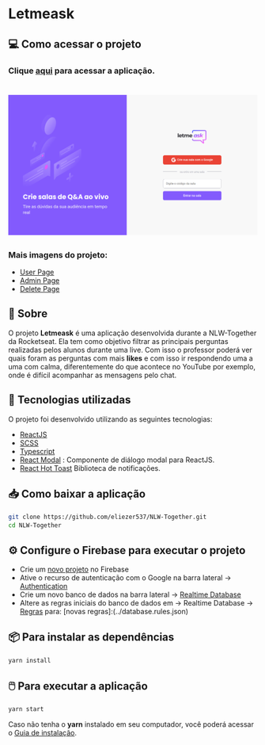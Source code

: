 <h1>
Letmeask
</h1>

## 💻 Como acessar o projeto

### Clique [aqui](https://letmeask-78eb7.web.app/) para acessar a aplicação.

<h1></h1>

<h1>
  <img src='./images/home-page.png' >
</h1>

<h3>Mais imagens do projeto:</h3>

- [User Page](./images/user-page.png)
- [Admin Page](./images/admin-page.png)
- [Delete Page](./images/delete-question.png)

## 📃 Sobre

O projeto **Letmeask** é uma aplicação desenvolvida durante a NLW-Together da Rocketseat. Ela tem como objetivo filtrar as principais perguntas realizadas pelos alunos durante uma live. Com isso o professor poderá ver quais foram as perguntas com mais **likes** e com isso ir respondendo uma a uma com calma, diferentemente do que acontece no YouTube por exemplo, onde é difícil acompanhar as mensagens pelo chat.

## 🚀 Tecnologias utilizadas

O projeto foi desenvolvido utilizando as seguintes tecnologias:

- [ReactJS](https://reactjs.org/)
- [SCSS](https://sass-lang.com/)
- [Typescript](https://www.typescriptlang.org/)
- [React Modal](https://github.com/reactjs/react-modal) : Componente de diálogo modal para ReactJS.
- [React Hot Toast](https://react-hot-toast.com/) Biblioteca de notificações.

</p>

## 📥 Como baixar a aplicação

```bash
git clone https://github.com/eliezer537/NLW-Together.git
cd NLW-Together
```
## ⚙️ Configure o Firebase para executar o projeto
- Crie um [novo projeto](https://console.firebase.google.com/?hl=pt) no Firebase
- Ative o recurso de autenticação com o Google na barra lateral -> [Authentication](https://console.firebase.google.com/project/whatsapp-59702/authentication/providers?hl=pt)
- Crie um novo banco de dados na barra lateral -> [Realtime Database](https://console.firebase.google.com/project/whatsapp-59702/database?hl=pt)
- Altere as regras iniciais do banco de dados em -> Realtime Database -> [Regras](https://console.firebase.google.com/project/whatsapp-59702/database/whatsapp-59702-default-rtdb/rules?hl=pt) para: [novas regras]:(../database.rules.json)

## 📦 Para instalar as dependências
```bash
yarn install
```

## 🖱️ Para executar a aplicação

```bash
yarn start
```

Caso não tenha o **yarn** instalado em seu computador, você poderá acessar o [Guia de instalação](https://classic.yarnpkg.com/en/docs/install/#debian-stable).
